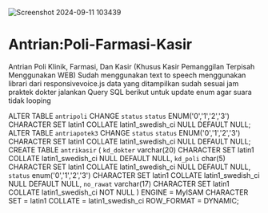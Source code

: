 ![Screenshot 2024-09-11 103439](https://github.com/user-attachments/assets/83939d9d-3cc9-48e1-a69b-af44d8f72ba3)


# Antrian:Poli-Farmasi-Kasir
Antrian Poli Klinik, Farmasi, Dan Kasir (Khusus Kasir Pemanggilan Terpisah Menggunakan WEB)
Sudah menggunakan text to speech menggunakan librari dari responsivevoice.js
data yang ditampilkan sudah sesuai jam praktek dokter
jalankan Query SQL berikut untuk update enum agar suara tidak looping

ALTER TABLE `antripoli` CHANGE `status` `status` ENUM('0','1','2','3') CHARACTER SET latin1 COLLATE latin1_swedish_ci NULL DEFAULT NULL;
ALTER TABLE `antriapotek3` CHANGE `status` `status` ENUM('0','1','2','3') CHARACTER SET latin1 COLLATE latin1_swedish_ci NULL DEFAULT NULL;
CREATE TABLE `antrikasir`  (
  `kd_dokter` varchar(20) CHARACTER SET latin1 COLLATE latin1_swedish_ci NULL DEFAULT NULL,
  `kd_poli` char(5) CHARACTER SET latin1 COLLATE latin1_swedish_ci NULL DEFAULT NULL,
  `status` enum('0','1','2','3') CHARACTER SET latin1 COLLATE latin1_swedish_ci NULL DEFAULT NULL,
  `no_rawat` varchar(17) CHARACTER SET latin1 COLLATE latin1_swedish_ci NOT NULL
) ENGINE = MyISAM CHARACTER SET = latin1 COLLATE = latin1_swedish_ci ROW_FORMAT = DYNAMIC;
